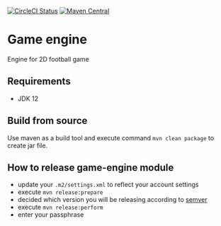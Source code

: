 [![CircleCI Status](https://circleci.com/gh/lipinskipawel/game-engine.svg?style=shield&circle-token=:circle-token)](https://circleci.com/gh/lipinskipawel/game-engine)
[![Maven Central](https://maven-badges.herokuapp.com/maven-central/com.github.lipinskipawel/game-engine/badge.svg)](https://maven-badges.herokuapp.com/maven-central/com.github.lipinskipawel/game-engine)

# Game engine
Engine for 2D football game

## Requirements
 - JDK 12
 
## Build from source
Use maven as a build tool and execute command `mvn clean package` to create jar file.

## How to release game-engine module
 - update your `.m2/settings.xml` to reflect your account settings
 - execute `mvn release:prepare`
 - decided which version you will be releasing according to [semver](https://semver.org)
 - execute `mvn release:perform`
 - enter your passphrase
